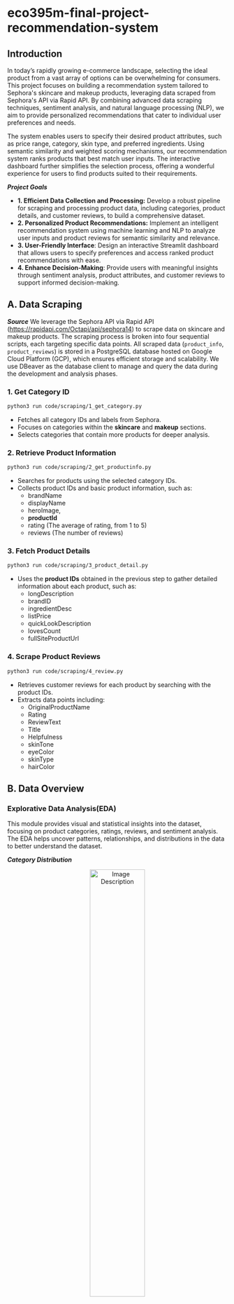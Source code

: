# eco395m-final-project-recommendation-system
## Introduction
In today’s rapidly growing e-commerce landscape, selecting the ideal product from a vast array of options can be overwhelming for consumers. This project focuses on building a recommendation system tailored to Sephora's skincare and makeup products, leveraging data scraped from Sephora's API via Rapid API. By combining advanced data scraping techniques, sentiment analysis, and natural language processing (NLP), we aim to provide personalized recommendations that cater to individual user preferences and needs.

The system enables users to specify their desired product attributes, such as price range, category, skin type, and preferred ingredients. Using semantic similarity and weighted scoring mechanisms, our recommendation system ranks products that best match user inputs. The interactive dashboard further simplifies the selection process, offering a wonderful experience for users to find products suited to their requirements.

***Project Goals***
- **1. Efficient Data Collection and Processing:** Develop a robust pipeline for scraping and processing product data, including categories, product details, and customer reviews, to build a comprehensive dataset.
- **2. Personalized Product Recommendations:** Implement an intelligent recommendation system using machine learning and NLP to analyze user inputs and product reviews for semantic similarity and relevance.
- **3. User-Friendly Interface**: Design an interactive Streamlit dashboard that allows users to specify preferences and access ranked product recommendations with ease.
- **4. Enhance Decision-Making**: Provide users with meaningful insights through sentiment analysis, product attributes, and customer reviews to support informed decision-making.

## A. Data Scraping
***Source***
We leverage the Sephora API via Rapid API (https://rapidapi.com/Octapi/api/sephora14) to scrape data on skincare and makeup products. The scraping process is broken into four sequential scripts, each targeting specific data points. All scraped data (`product_info`, `product_reviews`) is stored in a PostgreSQL database hosted on Google Cloud Platform (GCP), which ensures efficient storage and scalability. We use DBeaver as the database client to manage and query the data during the development and analysis phases.

### 1. **Get Category ID**
```bash
python3 run code/scraping/1_get_category.py
```
- Fetches all category IDs and labels from Sephora.
- Focuses on categories within the **skincare** and **makeup** sections.
- Selects categories that contain more products for deeper analysis.

### 2. **Retrieve Product Information**
```bash
python3 run code/scraping/2_get_productinfo.py
```
- Searches for products using the selected category IDs.
- Collects product IDs and basic product information, such as:
  - brandName
  - displayName
  - heroImage,
  - **productId**
  - rating (The average of rating, from 1 to 5)
  - reviews (The number of reviews)

### 3. **Fetch Product Details**
```bash
python3 run code/scraping/3_product_detail.py
```
- Uses the **product IDs** obtained in the previous step to gather detailed information about each product, such as:
  - longDescription
  - brandID
  - ingredientDesc
  - listPrice
  - quickLookDescription
  - lovesCount
  - fullSiteProductUrl

### 4. **Scrape Product Reviews**
```bash
python3 run code/scraping/4_review.py
```
- Retrieves customer reviews for each product by searching with the product IDs.
- Extracts data points including:
  - OriginalProductName
  - Rating
  - ReviewText
  - Title
  - Helpfulness
  - skinTone
  - eyeColor
  - skinType
  - hairColor

## B. Data Overview

### Explorative Data Analysis(EDA)

This module provides visual and statistical insights into the dataset, focusing on product categories, ratings, reviews, and sentiment analysis. The EDA helps uncover patterns, relationships, and distributions in the data to better understand the dataset.

***Category Distribution***

<div align="center">
<img src="https://github.com/TianyiZhang420/eco395m-final-project-recommendation-system/blob/main/image/category_distribution.png" alt="Image Description" style="width:50%;height:auto;">
</div>

 - **Dominance of Facial Makeup and Skincare**: Foundation makeup and mascara categories dominate in terms of product availability, indicating higher market focus.
 - **Limited Representation of Certain Categories**: Blush and sunscreen have significantly fewer products, which may indicate gaps in these markets.
 - **Even Distribution in Some Areas**: Certain categories, like luminizers and face masks, show a balanced presence.


***Correlation Analysis of ratings and the number of reviews***

<div align="center">
<img src="https://github.com/TianyiZhang420/eco395m-final-project-recommendation-system/blob/main/image/correlation_analysis.png" alt="Image Description" style="width:50%;height:auto;">
</div>

- **Correlation Coefficient**: The coefficient is -0.02, indicating a near-zero and slightly negative relationship. This suggests that ratings and the number of reviews are almost independent of each other.
- **Outliers**: Some products with mid-range ratings (e.g., ~4.0) have an exceptionally high number of reviews (>20,000), which may influence the overall distribution.


***Rating Distribution***


<div align="center">
<img src="https://github.com/TianyiZhang420/eco395m-final-project-recommendation-system/blob/main/image/rating_distribution.png" alt="Image Description" style="width:50%;height:auto;">
</div>

- **Dominance of Highly Rated Products**: The majority of products are rated between 4–5, with over 600 products falling into this category, highlighting a trend of high customer satisfaction.
- **Moderately Rated Products**: A smaller but notable portion of products has ratings in the 3–4 range, indicating decent but less impressive customer satisfaction.
- **Scarcity of Low Ratings**: Very few products fall in the 2–3 and 1–2 ranges, showing a rare occurrence of dissatisfaction.oducts with ratings in the ranges 2–3 and 1–2 are extremely few, indicating that most products are rated relatively highly.

***Sentiment Analysis***

<div align="center">
<img src="https://github.com/TianyiZhang420/eco395m-final-project-recommendation-system/blob/main/image/sentiment_analysis.png" alt="Image Description" style="width:50%;height:auto;">
</div>

- **Overwhelmingly Positive Sentiment**: Most reviews (88.2%) are positive, reflecting strong approval and satisfaction from users.
- **Moderate Negative Sentiment**: A smaller percentage of reviews (9.8%) are negative, indicating there are only few dissatisfaction among users.
- **Low Neutral Sentiment**: Only 2% of reviews are neutral, suggesting an indifferent or average user experience.

## C. Recommendation System
### Filtering:
We develop a module that filters products based on user inputs for category and price range by executing SQL queries on our `product_info` database on Google Cloud Platform (GCP), performing an inner join with the `product_reviews` database on `productid`. This process generates an initial dataframe that includes product information along with each product's corresponding reviews and the reviewers' information. 

Because users may also specify wanted ingredients and unwanteded ingredients, we filter products that include the wanted ingredients and exclude the unwanted ingredients. 

To make the following score computation process more efficient, we select the reviews based on the user's input for skin type and skin tone. If a product has reviewers whose skin type and skin tone match the user's inputs, only those matching reviews are retained in the dataframe. If no such matches are found, all reviews for that product are kept as data for further analysis. 

Through the above steps, we obtain a cleaned dataframe that serves as the input data for the next stage of analysis.

### Modeling:
Here, we utilizes natural language processing (NLP) techniques and machine learning models to compute semantic similarities between user descriptions and product reviews, while also considering product ratings to enhance recommendations.

***1. Semantic Matching:***
#### Usage:
  - Input Requirements:
    1. User Description (`user_des`): A string describing the product the user is looking for.
    2. Product Information (`product_info`): A pandas DataFrame with product information.
  - Output:
    1. Ranked Product Dataframe (`ranked_df`): A DataFrame with the ranked product recommendations.

**Model Used:** The system uses the `all-MiniLM-L6-v2` model from the `SentenceTransformer` library, a lightweight pre-trained model optimized for semantic tasks.

**Process:** The user's input is converted into a semantic vector. Each product review is similarly transformed into a semantic vector. The similarity between the user input vector and each product review vector is calculated using cosine similarity. Higher similarity scores indicate a closer match between the user's needs and the product reviews.

***2. Weighted Scoring:***
  
  The recommendation system combines semantic similarity and product ratings to calculate a final score for each product. This score is used to rank products and generate a prioritized list of recommendations.

**Scoring Logic:** The recommendation score is calculated using the formula:

$$ \text{Score} = w_1 \cdot (\text{Similarity Score})^\beta + w_2 \cdot (\text{Rating})^\alpha$$

  where:

  - Rating: Normalized product rating (scaled to a 0–1 range).
  - Weights ($w_1, w_2$): Control the importance of similarity and rating in the final score.
  - Exponents ($\alpha, \beta$): Penalize lower similarity scores or ratings more heavily, emphasizing higher values.

**Default Parameters:**
  - $w_1 = 0.7, w_2 = 0.3$: Prioritizes semantic similarity over product ratings.
  - $\alpha = 0.8, \beta = 0.8$: Adjust the influence of ratings and similarity scores.

***3. Ranked Output:***

Provides a sorted list of product recommendations with detailed information.The system computes a final score for each product based on semantic similarity and rating. Products are sorted in descending order by their scores. A ranked DataFrame is created, starting with the highest-ranked product.

### User Interface:
Our recommendation system results in an interactive dashboard in Python using Streamlit for users to select with their preference and get the best fit product from our recommendation system. Make sure you upload your data to Google Cloud Platform with the instance started and have your database credentials in the hidden .env file. Everything is being connected through the [dashboard.py](code/recommendation_system/dashboard.py) file by local modules and there is nothing else you need to run separately for queries or models. To open up the Streamlit dashboard, run the following command from the root:
```bash
streamlit run code/recommendation_system/dashboard.py 
```
Some dashboard highlights are as follows:

1. Users can select a product category, specify a desired price range, choose a skin tone and skin type, and provide a short description of their desired product. They may also optionally input wanted and unwanted ingredients.
2. All filters must be completed for users to proceed to the recommendation step. If any required filter is missing, a warning message will be displayed.
3. Based on the user's selections, SQL queries will be executed to search the database for products that meet all the specified criteria. If no matching products are found, users will be prompted to modify their selections.
4. If products meeting the initial requirements are found, their details, along with the user's description, will be sent to our embedding model for further recommendations. 
5. The dashboard will display the top 5 recommended products, including their names and clickable links that direct users to the corresponding product pages on Sephora.

The pictures below demonstrate an example of selecting sunscreens using our dashboard, along with the display of the recommended results:
![](image/dashboard_example_selection.png)
![](image/dashboard_example_output.png)

## D. Limitations

* Our system relies on static data stored in the PostgreSQL database hosted on Google Cloud Platform (GCP). Any updates to product information, reviews, or categories require manual re-scraping and database updates.
* We currently focus on a subset of categories within skincare and makeup, prioritizing those with a higher number of products. However, this approach excludes less populated categories that might still be of interest to users.
* Our recommendation system does not take the official product descriptions into account, which may contain information about the product's features and uses. 
* Our dashboard only displays selected product names and links to the websites, which might not be visually engaging from an UI/UX perspective.
* Our recommendation system is linked to static database, such that new data has to be manually entered into google cloud platform in order to keep product information up to date. 

## E. Further Plans
* Include the official product descriptions in the analyzed data, generate embeddings, and calculate their similarity to the user's input as part of the recommendation score.
* Redesign output interface by adding elements includng but not limited to images, ratings, or other visual cues.
* Integrate real-time data automatically from Sephora’s API using timed management tools to provide updated product details on a regular basis. 
